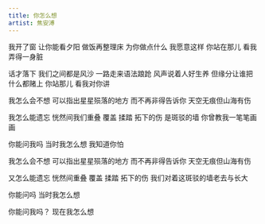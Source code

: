 ```yaml
---
title: 你怎么想
artist: 焦安溥
---
```

我开了窗 让你能看夕阳
做饭再整理床
为你做点什么 我愿意这样
你站在那儿
看我弄得一身脏

话才落下
我们之间都是风沙 一路走来语法踉跄
风声说着人好生养 但缘分让谁把什么都赌上
你站那儿 看我对你讲

我怎么会不想
可以指出星星殒落的地方
而不再非得告诉你
天空无痕但山海有伤

我怎么能遗忘
恍然间我们重叠 覆盖
揉踏 拓下的伤
是斑驳的墙
你曾教我一笔笔画画

你能问我吗
当时我怎么想
我知道你怕

我怎么会不想
可以指出星星殒落的地方
而不再非得告诉你
天空无痕但山海有伤

又怎么能遗忘
恍然间重叠 覆盖
揉踏 拓下的伤
我们对着这斑驳的墙老去与长大

你能问吗
当时我怎么想

你能问我吗？
现在我怎么想